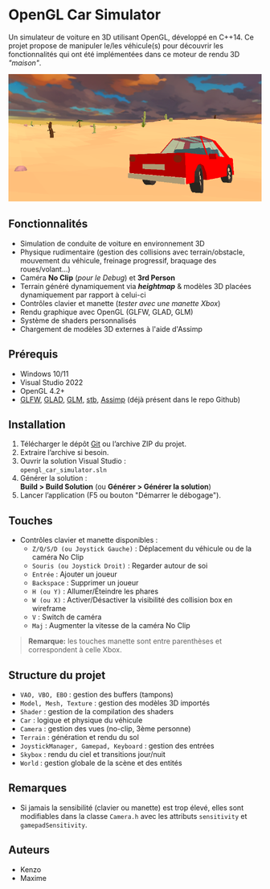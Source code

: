 # OpenGL Car Simulator

Un simulateur de voiture en 3D utilisant OpenGL, développé en C++14. Ce projet propose de manipuler le/les véhicule(s) pour découvrir les fonctionnalités qui ont été implémentées dans ce moteur de rendu 3D *"maison"*.

![Illustration du véhicule](Illustration_README.png "Simulateur de conduite")

## Fonctionnalités

- Simulation de conduite de voiture en environnement 3D
- Physique rudimentaire (gestion des collisions avec terrain/obstacle, mouvement du véhicule, freinage progressif, braquage des roues/volant...)
- Caméra **No Clip** (*pour le Debug*) et **3rd Person**
- Terrain généré dynamiquement via ***heightmap*** & modèles 3D placées dynamiquement par rapport à celui-ci
- Contrôles clavier et manette (*tester avec une manette Xbox*)
- Rendu graphique avec OpenGL (GLFW, GLAD, GLM)
- Système de shaders personnalisés
- Chargement de modèles 3D externes à l'aide d'Assimp 

## Prérequis

- Windows 10/11
- Visual Studio 2022
- OpenGL 4.2+
- [GLFW](https://www.glfw.org/), [GLAD](https://glad.dav1d.de/), [GLM](https://github.com/g-truc/glm), [stb](https://github.com/nothings/stb), [Assimp](https://assimp.org/) (déjà présent dans le repo Github)

## Installation

1. Télécharger le dépôt [Git](https://github.com/KyroSaru/opengl_car_simulator) ou l’archive ZIP du projet.
2. Extraire l’archive si besoin.
3. Ouvrir la solution Visual Studio :  
   `opengl_car_simulator.sln`
4. Générer la solution :  
   __Build > Build Solution__ (ou __Générer > Générer la solution__)
5. Lancer l’application (F5 ou bouton "Démarrer le débogage").

## Touches

- Contrôles clavier et manette disponibles :
    - `Z/Q/S/D (ou Joystick Gauche)` : Déplacement du véhicule ou de la caméra No Clip
    - `Souris (ou Joystick Droit)` : Regarder autour de soi
    - `Entrée` : Ajouter un joueur
    - `Backspace` : Supprimer un joueur
    - `H (ou Y)` : Allumer/Éteindre les phares
    - `W (ou X)` : Activer/Désactiver la visibilité des collision box en wireframe
    - `V` : Switch de caméra
    - `Maj` : Augmenter la vitesse de la caméra No Clip
> **Remarque:** les touches manette sont entre parenthèses et correspondent à celle Xbox.


## Structure du projet

- `VAO, VBO, EBO` : gestion des buffers (tampons)
- `Model, Mesh, Texture` : gestion des modèles 3D importés
- `Shader` : gestion de la compilation des shaders
- `Car` : logique et physique du véhicule
- `Camera` : gestion des vues (no-clip, 3ème personne)
- `Terrain` : génération et rendu du sol
- `JoystickManager, Gamepad, Keyboard` : gestion des entrées
- `Skybox` : rendu du ciel et transitions jour/nuit
- `World` : gestion globale de la scène et des entités

## Remarques
-  Si jamais la sensibilité (clavier ou manette) est trop élevé, elles sont modifiables dans la classe `Camera.h` avec les attributs `sensitivity` et `gamepadSensitivity`.

## Auteurs
- Kenzo
- Maxime
